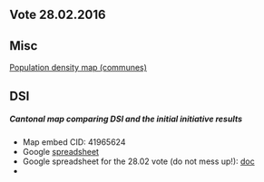 ## Vote 28.02.2016


## Misc

[Population density map (communes)](http://charts.swissinfo.ch/hOyS4/2/)



## DSI

##### Cantonal map comparing DSI and the initial initiative results

* Map embed CID: 41965624
* Google [spreadsheet](https://docs.google.com/spreadsheets/d/150ccxvUmTYyeRASNKPpUae5laRb-n8Ms993TpJ9LvNE/edit#gid=615566053)
* Google spreadsheet for the 28.02 vote (do not mess up!): [doc](https://docs.google.com/spreadsheets/d/1EzcSM_B55whtt0WlNGjSxAa1MoBEBSRPhvqvE5k_7tY/edit#gid=0) 
* 

